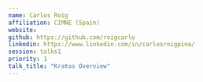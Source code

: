 ```yaml
---
name: Carlos Roig
affiliation: CIMNE (Spain)
website:
github: https://github.com/roigcarlo
linkedin: https://www.linkedin.com/in/carlosroigpina/
session: talks1
priority: 1
talk_title: "Kratos Overview"
---
```

